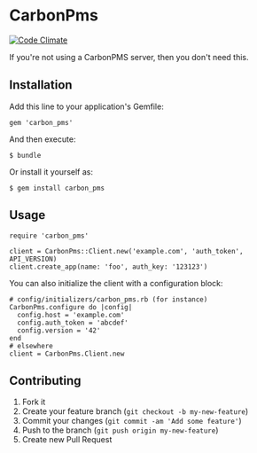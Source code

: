 # CarbonPms

[![Code Climate](https://codeclimate.com/github/chaione/carbon_pms.png)](https://codeclimate.com/github/chaione/carbon_pms)

If you're not using a CarbonPMS server, then you don't need this.

## Installation

Add this line to your application's Gemfile:

    gem 'carbon_pms'

And then execute:

    $ bundle

Or install it yourself as:

    $ gem install carbon_pms

## Usage

    require 'carbon_pms'
    
    client = CarbonPms::Client.new('example.com', 'auth_token', API_VERSION)
    client.create_app(name: 'foo', auth_key: '123123')
    
You can also initialize the client with a configuration block:

    # config/initializers/carbon_pms.rb (for instance)
    CarbonPms.configure do |config|
      config.host = 'example.com'
      config.auth_token = 'abcdef'
      config.version = '42'
    end
    # elsewhere
    client = CarbonPms.Client.new

## Contributing

1. Fork it
2. Create your feature branch (`git checkout -b my-new-feature`)
3. Commit your changes (`git commit -am 'Add some feature'`)
4. Push to the branch (`git push origin my-new-feature`)
5. Create new Pull Request
